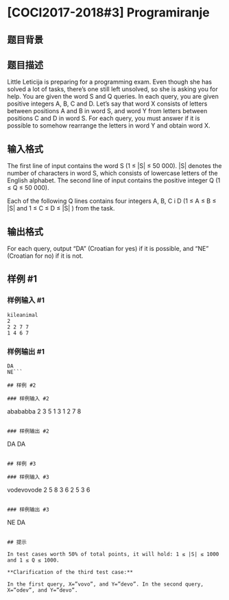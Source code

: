 # [COCI2017-2018#3] Programiranje

## 题目背景



## 题目描述

Little Leticija is preparing for a programming exam. Even though she has solved a lot of tasks, there’s one still left unsolved, so she is asking you for help. You are given the word S and Q queries. In each query, you are given positive integers A, B, C and D. Let’s say that word X consists of letters between positions A and B in word S, and word Y from letters between positions C and D in word S. For each query, you must answer if it is possible to somehow rearrange the letters in word Y and obtain word X.


## 输入格式

The first line of input contains the word S (1 ≤ |S| ≤ 50 000). |S| denotes the number of characters in word S, which consists of lowercase letters of the English alphabet. The second line of input contains the positive integer Q (1 ≤ Q ≤ 50 000).

Each of the following Q lines contains four integers A, B, C i D (1 ≤ A ≤ B ≤ |S| and 1 ≤ C ≤ D ≤ |S| ) from the task.


## 输出格式

For each query, output “DA” (Croatian for yes) if it is possible, and “NE” (Croatian for no) if it is not.


## 样例 #1

### 样例输入 #1
```
kileanimal
2
2 2 7 7
1 4 6 7
```

### 样例输出 #1

```
DA
NE```

## 样例 #2

### 样例输入 #2
```
abababba
2
3 5 1 3
1 2 7 8
```

### 样例输出 #2

```
DA
DA
```

## 样例 #3

### 样例输入 #3
```
vodevovode
2
5 8 3 6
2 5 3 6
```

### 样例输出 #3

```
NE
DA
```

## 提示

In test cases worth 50% of total points, it will hold: 1 ≤ |S| ≤ 1000 and 1 ≤ Q ≤ 1000.

**Clarification​ ​of​ ​the​ ​third​ ​test​ ​case:**

In the first query, X=”vovo”, and Y=”devo”. In the second query, X=”odev”, and Y=”devo”.
